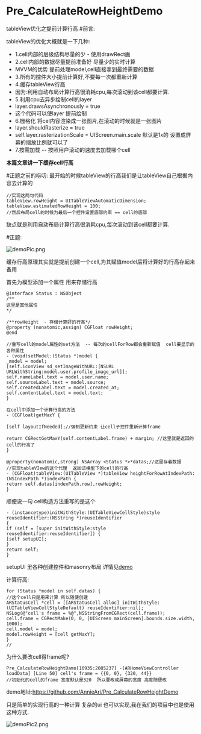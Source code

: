 # Pre_CalculateRowHeightDemo
tableView优化之提前计算行高
#前言:

tableView的优化大概就是一下几种:
- 1.cell内部的层级结构尽量的少  - 使用drawRect画
- 2.cell内部的数据尽量提前准备好 尽量少的实时计算 
- MVVM的优势 提前处理model,cell直接拿到最终需要的数据
- 3.所有的控件大小提前计算好,不要每一次都重新计算 
- 4.缓存tableView行高  
- 因为:利用自动布局计算行高很消耗cpu,每次滚动到该cell都要计算.
- 5.利用cpu去异步绘制cell的layer
- layer.drawsAsynchronously = true 
- 这个代码可以使layer 提前绘制
- 6.栅格化 将cel内容渲染成一张图片,在滚动的时候就是一张图片
- layer.shouldRasterize = true
- self.layer.rasterizationScale = UIScreen.main.scale   默认是1x的  设置成屏幕的缩放比例就可以了
- 7.按需加载 -- 按照用户滚动的速度去加载哪个cell

**本篇文章讲一下缓存cell行高**

#正题之前的唠叨:
最开始的时候tableView的行高我们是让tableView自己根据内容去计算的
```
//实现这两句代码
tableView.rowHeight = UITableViewAutomaticDimension;
tableView.estimatedRowHeight = 100;
//然后布局cell的时候为最后一个控件设置底部约束 == cell的底部
```
缺点就是利用自动布局计算行高很消耗cpu,每次滚动到该cell都要计算. 


#正题:


![demoPic.png](http://upload-images.jianshu.io/upload_images/3284263-6aed770970af2830.png?imageMogr2/auto-orient/strip%7CimageView2/2/w/1240)


缓存行高原理其实就是提前创建一个cell,为其赋值model后将计算好的行高存起来备用

首先为模型添加一个属性  用来存储行高
```
@interface Status : NSObject
/**
这里是其他属性
*/

/**rowHeight  - 存储计算好的行高*/
@property (nonatomic,assign) CGFloat rowHeight;
@end
```
```
//重写cell的model属性的set方法  -- 每次的cellForRow都会重新赋值  cell要显示的各种属性
- (void)setModel:(Status *)model {
_model = model;
[self.iconView sd_setImageWithURL:[NSURL URLWithString:model.user.profile_image_url]];
self.nameLabel.text = model.user.name;
self.sourceLabel.text = model.source;
self.createdLabel.text = model.created_at;
self.contentLabel.text = model.text;
}

在cell中添加一个计算行高的方法
- (CGFloat)getMaxY {

[self layoutIfNeeded];//强制更新约束 让cell子控件重新计算frame

return CGRectGetMaxY(self.contentLabel.frame) + margin; //这里就是返回的cell的行高了
}
```

```
@property(nonatomic,strong) NSArray <Status *>*datas;//这里存着数据
//实现tableVIew的这个代理  返回该模型下的cell的行高
- (CGFloat)tableView:(UITableView *)tableView heightForRowAtIndexPath:(NSIndexPath *)indexPath {
return self.datas[indexPath.row].rowHeight;
}
```
顺便说一句
cell构造方法重写的是这个
```
- (instancetype)initWithStyle:(UITableViewCellStyle)style reuseIdentifier:(NSString *)reuseIdentifier
{
if (self = [super initWithStyle:style reuseIdentifier:reuseIdentifier]) {
[self setupUI];
}
return self;
}

```
setupUI 里各种创建控件和masonry布局 详情见[demo](https://github.com/AnnieAri/Pre_CalculateRowHeightDemo)


计算行高:
```
for (Status *model in self.datas) {
//这个cell只是用来计算 所以随便创建
ARStatusCell *cell = [[ARStatusCell alloc] initWithStyle:(UITableViewCellStyleDefault) reuseIdentifier:nil];
NSLog(@"cell's frame = %@",NSStringFromCGRect(cell.frame));
cell.frame = CGRectMake(0, 0, [UIScreen mainScreen].bounds.size.width, 1000);
cell.model = model;
model.rowHeight = [cell getMaxY];
}
//
```
为什么要改cell得frame呢?
```
Pre_CalculateRowHeightDamo[10935:2085237] -[ARHomeViewController loadData] [Line 50] cell's frame = {{0, 0}, {320, 44}}
//初始化的cell的frame 宽度默认是320  所以要改成屏幕的宽度 高度随便改
```


demo地址:https://github.com/AnnieAri/Pre_CalculateRowHeightDemo

只是简单的实现行高的一种计算  复杂的ui 也可以实现,我在我们的项目中也是使用这种方式.

![demoPic2.png](http://upload-images.jianshu.io/upload_images/3284263-37123c8ffc63755b.png?imageMogr2/auto-orient/strip%7CimageView2/2/w/1240)

